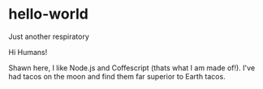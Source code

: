 # hello-world
Just another respiratory 

Hi Humans! 

Shawn here, I like Node.js and Coffescript (thats what I am made of!).
I've had tacos on the moon and find them far superior to Earth tacos.
